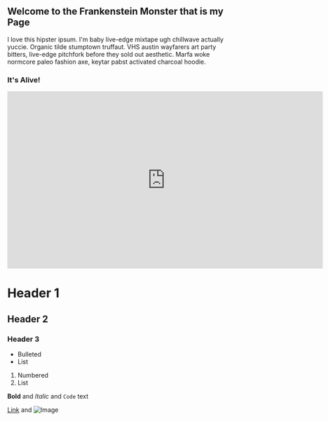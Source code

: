 ## Welcome to the Frankenstein Monster that is my Page

I love this hipster ipsum. I'm baby live-edge mixtape ugh chillwave actually yuccie. Organic tilde stumptown truffaut. VHS austin wayfarers art party bitters, live-edge pitchfork before they sold out aesthetic. Marfa woke normcore paleo fashion axe, keytar pabst activated charcoal hoodie.

### It's Alive!

<div class="video-container">
<iframe width="720" height="405" src="https://www.youtube.com/embed/SyyrwoCec1k" frameborder="0" allow="accelerometer; autoplay; encrypted-media; gyroscope; picture-in-picture" allowfullscreen></iframe>
</div>

# Header 1
## Header 2
### Header 3

- Bulleted
- List

1. Numbered
2. List

**Bold** and _Italic_ and `Code` text

[Link](url) and ![Image](src)
```
